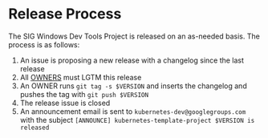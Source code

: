 # Release Process

The SIG Windows Dev Tools Project is released on an as-needed basis. The process is as follows:

1. An issue is proposing a new release with a changelog since the last release
2. All [OWNERS](OWNERS) must LGTM this release
3. An OWNER runs `git tag -s $VERSION` and inserts the changelog and pushes the tag with `git push $VERSION`
4. The release issue is closed
5. An announcement email is sent to `kubernetes-dev@googlegroups.com` with the subject `[ANNOUNCE] kubernetes-template-project $VERSION is released`
